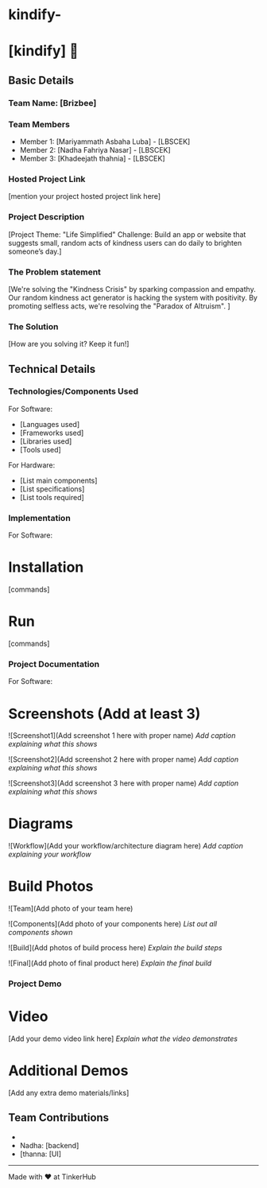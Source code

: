 # kindify-
# [kindify] 🎯


## Basic Details
### Team Name: [Brizbee]


### Team Members
- Member 1: [Mariyammath Asbaha Luba] - [LBSCEK]
- Member 2: [Nadha Fahriya Nasar] - [LBSCEK]
- Member 3: [Khadeejath thahnia] - [LBSCEK]

### Hosted Project Link
[mention your project hosted project link here]

### Project Description
[Project Theme: "Life Simplified"
Challenge: Build an app or website that suggests small, random acts of kindness users can do daily to brighten someone’s day.]

### The Problem statement
[We're solving the "Kindness Crisis" by sparking compassion and empathy.
Our random kindness act generator is hacking the system with positivity.
By promoting selfless acts, we're resolving the "Paradox of Altruism". ]

### The Solution
[How are you solving it? Keep it fun!]

## Technical Details
### Technologies/Components Used
For Software:
- [Languages used]
- [Frameworks used]
- [Libraries used]
- [Tools used]

For Hardware:
- [List main components]
- [List specifications]
- [List tools required]

### Implementation
For Software:
# Installation
[commands]

# Run
[commands]

### Project Documentation
For Software:

# Screenshots (Add at least 3)
![Screenshot1](Add screenshot 1 here with proper name)
*Add caption explaining what this shows*

![Screenshot2](Add screenshot 2 here with proper name)
*Add caption explaining what this shows*

![Screenshot3](Add screenshot 3 here with proper name)
*Add caption explaining what this shows*

# Diagrams
![Workflow](Add your workflow/architecture diagram here)
*Add caption explaining your workflow*


# Build Photos
![Team](Add photo of your team here)


![Components](Add photo of your components here)
*List out all components shown*

![Build](Add photos of build process here)
*Explain the build steps*

![Final](Add photo of final product here)
*Explain the final build*

### Project Demo
# Video
[Add your demo video link here]
*Explain what the video demonstrates*

# Additional Demos
[Add any extra demo materials/links]

## Team Contributions
- [Luba]: [UI/UX]
- Nadha: [backend]
- [thanna: [UI]

---
Made with ❤️ at TinkerHub
